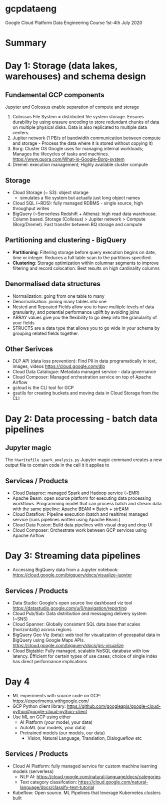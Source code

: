 # gcpdataeng

Google Cloud Platform Data Engineering Course
1st-4th July 2020

# Summary

# Day 1: Storage (data lakes, warehouses) and schema design

## Fundamental GCP components
Jupyter and Colossus enable separation of compute and storage
1. Colossus File System = distributed file system storage. Ensures durability by using erasure encoding to store redundant chunks of data on multiple physical disks. Data is also replicated to multiple data centers.
2. Jupiter network (1 PB/s of bandwidth communication between compute and storage - Process the data where it is stored without copying it)
3. Borg:  Cluster OS Google uses for managing internal workloads; Manages the lifecycles of tasks and machines. https://www.quora.com/What-is-Google-Borg-system
4. Dremel: execution management; Highly available cluster compute

## Storage 
* Cloud Storage (~ S3): object storage
    * simulates a file system but actually just long object names
* Cloud SQL (~RDS): fully managed RDBMS - single source, high throughput writes
* BigQuery (~Serverless Redshift + Athena): high read data warehouse. Column based. Storage (Collosus) > Jupiter network > Compute (Borg/Dremel). Fast transfer between BQ storage and compute

## Partitioning and clustering - BigQuery
* **Partitioning**: Filtering storage before query execution
begins on date, time or integer. Reduces a full table scan to the
partitions specified.
* **Clustering**: Storage optimization within columnar segments to improve filtering and record colocation. Best results on high cardinality columns

## Denormalised data structures
* Normalization: going from one table to many
* Denormalisation: joining many tables into one
* Nested and Repeated Fields allow you to have multiple levels of data granularity, and potential performance uplift by avoiding joins
* ARRAY values give you the flexibility to go deep into the granularity of your fields
* STRUCTS are a data type that allows you to go wide in your schema by grouping related fields together.

## Other Serivces
* DLP API (data loss prevention): Find PII in data programatically in text, images, videos https://cloud.google.com/dlp
* Cloud Data Catalogue: Metadata managed service - data governance
* Cloud Composer: Managed orchestration service on top of Apache Airflow
* gcloud is the CLI tool for GCP
* gsutils for creating buckets and moving data in Cloud Storage from the CLI


# Day 2: Data processing - batch data pipelines

## Jupyter magic
The `%%writefile spark_analysis.py` Jupyter magic command creates a new output file to contain code in the cell it it applies to

## Services / Products
* Cloud Dataproc: managed Spark and Hadoop service (~EMR)
* Apache Beam: open source platform for executing data processing workflows. Programming model that can process batch and stream data with the same pipeline: Apache BEAM = Batch + strEAM
* Cloud Dataflow: Pipeline execution (batch and realtime) managed service (runs pipelines written using Apache Beam.)
* Cloud Data Fusion: Build data pipelines with visual drag and drop UI
* Cloud Composer: Orchestrate work between GCP services using Apache Airflow




# Day 3: Streaming data pipelines
* Accessing BigQuery data from a Jupyter notebook: 
https://cloud.google.com/bigquery/docs/visualize-jupyter

## Services / Products
* Data Studio: Google's open source live dashboard viz tool https://datastudio.google.com/u/0/navigation/reporting
* Cloud Pub/Sub: Data distribution and messaging delivery system (~SNS)
* Cloud Spanner: Globally consistent SQL data base that scales (horizontally) across regions
* BigQuery Geo Viz (beta):  web tool for visualization of geospatial data in BigQuery using Google Maps APIs. https://cloud.google.com/bigquery/docs/gis-visualize
* Cloud Bigtable: Fully managed, scalable NoSQL database with low latency. Efficient for certain types of use cases; choice of single index has direct performance implications


# Day 4
* ML experiments with source code on GCP: https://experiments.withgoogle.com/
* GCP Python client library: https://github.com/googleapis/google-cloud-python#google-cloud-python-client
* Use ML on GCP using either
    * AI Platform (your model, your data)
    * AutoML (our models, your data)
    * Pretrained models (our models, our data)
        * Vision, Natural Language, Translation, Dialogueflow etc

## Services / Products
* Cloud AI Platform: fully managed service for custom machine learning models (serverless)
    * NLP AI: https://cloud.google.com/natural-language/docs/categories
    * Text category classifcation: https://cloud.google.com/natural-language/docs/classify-text-tutorial
* Kubeflow: Open source. ML Pipelines that leverage Kubernetes clusters built
